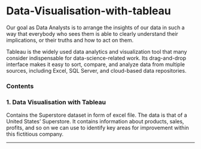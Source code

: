 # Data-Visualisation-with-tableau
Our goal as Data Analysts is to arrange the insights of our data in such a way that everybody who sees them is able to clearly understand their implications, or their truths and how to act on them.

Tableau is the widely used data analytics and visualization tool that many consider indispensable for data-science-related work. Its drag-and-drop interface makes it easy to sort, compare, and analyze data from multiple sources, including Excel, SQL Server, and cloud-based data repositories. 

### Contents
### 1. Data Visualisation with Tableau

Contains the Superstore dataset in form of excel file.
The data is that of a United States’ Superstore. It contains information about products, sales, profits, and so on we  can use to identify key areas for improvement within this fictitious company.










----------------------------------------------------------------------------



